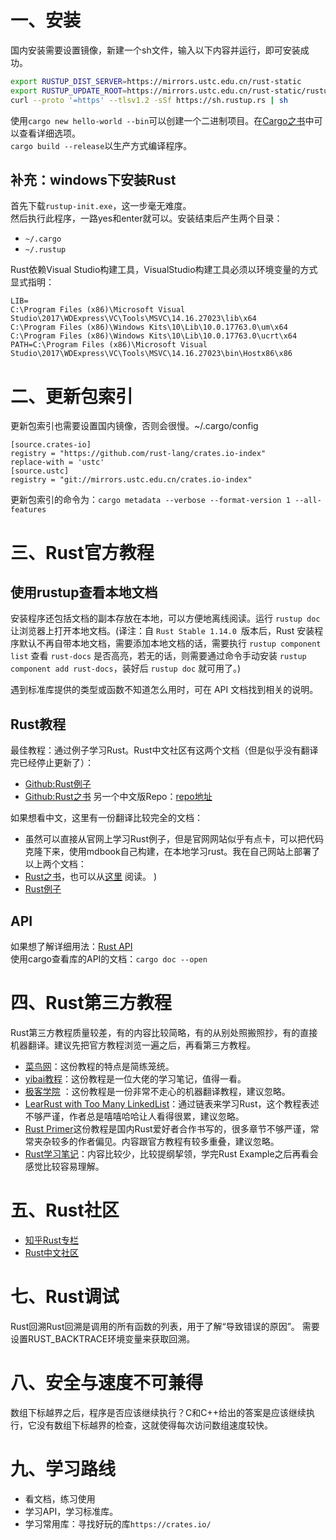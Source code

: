 # 一、安装
国内安装需要设置镜像，新建一个sh文件，输入以下内容并运行，即可安装成功。
```sh
export RUSTUP_DIST_SERVER=https://mirrors.ustc.edu.cn/rust-static
export RUSTUP_UPDATE_ROOT=https://mirrors.ustc.edu.cn/rust-static/rustup
curl --proto '=https' --tlsv1.2 -sSf https://sh.rustup.rs | sh 
```

使用`cargo new hello-world --bin`可以创建一个二进制项目。在[Cargo之书](https://doc.rust-lang.org/cargo/index.html)中可以查看详细选项。  
`cargo build --release`以生产方式编译程序。    
## 补充：windows下安装Rust
首先下载`rustup-init.exe`，这一步毫无难度。  
然后执行此程序，一路yes和enter就可以。安装结束后产生两个目录：
* `~/.cargo`
* `~/.rustup`

Rust依赖Visual Studio构建工具，VisualStudio构建工具必须以环境变量的方式显式指明：
```plain
LIB=
C:\Program Files (x86)\Microsoft Visual Studio\2017\WDExpress\VC\Tools\MSVC\14.16.27023\lib\x64
C:\Program Files (x86)\Windows Kits\10\Lib\10.0.17763.0\um\x64
C:\Program Files (x86)\Windows Kits\10\Lib\10.0.17763.0\ucrt\x64
PATH=C:\Program Files (x86)\Microsoft Visual Studio\2017\WDExpress\VC\Tools\MSVC\14.16.27023\bin\Hostx86\x86
```

# 二、更新包索引
更新包索引也需要设置国内镜像，否则会很慢。~/.cargo/config
```plain
[source.crates-io]
registry = "https://github.com/rust-lang/crates.io-index"
replace-with = 'ustc'
[source.ustc]
registry = "git://mirrors.ustc.edu.cn/crates.io-index"
```
更新包索引的命令为：`cargo metadata --verbose --format-version 1 --all-features`

# 三、Rust官方教程
## 使用rustup查看本地文档
安装程序还包括文档的副本存放在本地，可以方便地离线阅读。运行 `rustup doc` 让浏览器上打开本地文档。(译注：自 `Rust Stable 1.14.0 `版本后，Rust 安装程序默认不再自带本地文档，需要添加本地文档的话，需要执行 `rustup component list` 查看 `rust-docs` 是否高亮，若无的话，则需要通过命令手动安装 `rustup component add rust-docs`，装好后 `rustup doc` 就可用了。)

遇到标准库提供的类型或函数不知道怎么用时，可在 API 文档找到相关的说明。 
## Rust教程
最佳教程：通过例子学习Rust。Rust中文社区有这两个文档（但是似乎没有翻译完已经停止更新了）：
* [Github:Rust例子](https://github.com/rust-lang-cn/rust-by-example-cn)   
* [Github:Rust之书](https://github.com/rust-lang-cn/book-cn) 另一个中文版Repo：[repo地址](https://github.com/KaiserY/trpl-zh-cn)   

如果想看中文，这里有一份翻译比较完全的文档：
* 虽然可以直接从官网上学习Rust例子，但是官网网站似乎有点卡，可以把代码克隆下来，使用mdbook自己构建，在本地学习rust。我在自己网站上部署了以上两个文档：
* [Rust之书](https://weiyinfu.cn/RustBook/)，也可以从[这里](https://kaisery.github.io/trpl-zh-cn/ch08-02-strings.html) 阅读。
)
* [Rust例子](https://weiyinfu.cn/RustExample/)  

## API
如果想了解详细用法：[Rust API](https://doc.rust-lang.org/std/index.html)  
使用cargo查看库的API的文档：`cargo doc --open`

# 四、Rust第三方教程
Rust第三方教程质量较差，有的内容比较简略，有的从别处照搬照抄，有的直接机器翻译。建议先把官方教程浏览一遍之后，再看第三方教程。    
* [菜鸟网](https://www.runoob.com/rust/rust-tutorial.html)：这份教程的特点是简练笼统。
* [yibai教程](https://www.yiibai.com/rust/rust-slices.html)：这份教程是一位大佬的学习笔记，值得一看。  
* [极客学院](https://wiki.jikexueyuan.com/project/rust/dining-philosophers.html) ：这份教程是一份非常不走心的机器翻译教程，建议忽略。 
* [LearRust with Too Many LinkedList](https://weathfold.gitbooks.io/rust-too-many-lists-zhcn/content/first-layout.html)：通过链表来学习Rust，这个教程表述不够严谨，作者总是嘻嘻哈哈让人看得很累，建议忽略。
* [Rust Primer](https://rustcc.gitbooks.io/rustprimer/content/heap-stack/heap-stack.html)这份教程是国内Rust爱好者合作书写的，很多章节不够严谨，常常夹杂较多的作者偏见。内容跟官方教程有较多重叠，建议忽略。    
* [Rust学习笔记](https://photino.gitbooks.io/rust-notes/memory-safety.html)：内容比较少，比较提纲挈领，学完Rust Example之后再看会感觉比较容易理解。


# 五、Rust社区
* [知乎Rust专栏](https://www.zhihu.com/search?q=rust&type=column)
* [Rust中文社区](https://rustcc.cn/)

# 七、Rust调试
Rust回溯Rust回溯是调用的所有函数的列表，用于了解“导致错误的原因”。 需要设置RUST_BACKTRACE环境变量来获取回溯。

# 八、安全与速度不可兼得
数组下标越界之后，程序是否应该继续执行？C和C++给出的答案是应该继续执行，它没有数组下标越界的检查，这就使得每次访问数组速度较快。  

# 九、学习路线
* 看文档，练习使用
* 学习API，学习标准库。
* 学习常用库：寻找好玩的库`https://crates.io/`
